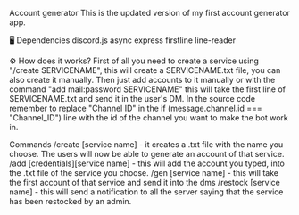 Account generator
This is the updated version of my first account generator app.

🖥️ Dependencies
discord.js
async
express
firstline
line-reader

⚙️ How does it works?
First of all you need to create a service using "/create SERVICENAME", this will create a SERVICENAME.txt file, you can also create it manually.
Then just add accounts to it manually or with the command "add mail:password SERVICENAME" this will take the first line of SERVICENAME.txt and send it in the user's DM.
In the source code remember to replace "Channel ID" in the if (message.channel.id === "Channel_ID") line with the id of the channel you want to make the bot work in.

Commands
/create [service name] - it creates a .txt file with the name you choose. The users will now be able to generate an account of that service.
/add [credentials][service name] - this will add the account you typed, into the .txt file of the service you choose.
/gen [service name] - this will take the first account of that service and send it into the dms
/restock [service name] - this will send a notification to all the server saying that the service has been restocked by an admin.
